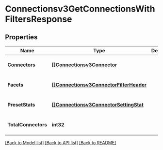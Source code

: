 # Connectionsv3GetConnectionsWithFiltersResponse

## Properties
Name | Type | Description | Notes
------------ | ------------- | ------------- | -------------
**Connectors** | [**[]Connectionsv3Connector**](connectionsv3Connector.md) |  | [optional] [default to null]
**Facets** | [**[]Connectionsv3ConnectorFilterHeader**](connectionsv3ConnectorFilterHeader.md) |  | [optional] [default to null]
**PresetStats** | [**[]Connectionsv3ConnectorSettingStat**](connectionsv3ConnectorSettingStat.md) |  | [optional] [default to null]
**TotalConnectors** | **int32** |  | [optional] [default to null]

[[Back to Model list]](../README.md#documentation-for-models) [[Back to API list]](../README.md#documentation-for-api-endpoints) [[Back to README]](../README.md)

